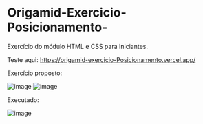 # Origamid-Exercicio-Posicionamento-
Exercício do módulo HTML e CSS para Iniciantes. 

Teste aqui: https://origamid-exercicio-Posicionamento.vercel.app/

Exercício proposto:

![image](https://user-images.githubusercontent.com/65515537/229493601-4f26afbc-3b8f-47a2-9b16-f4f713b59b38.png)
![image](https://user-images.githubusercontent.com/65515537/229494579-f6050e0b-b57b-4a38-944a-bcbd4a6f88fd.png)



Executado:

![image](https://user-images.githubusercontent.com/65515537/229494256-d5fffa44-b862-47d4-b0fd-f692fb9dcce5.png)

